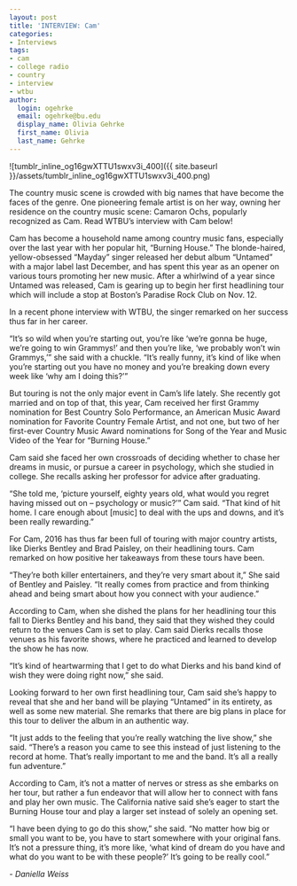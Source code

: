 ```yaml
---
layout: post
title: 'INTERVIEW: Cam'
categories:
- Interviews
tags:
- cam
- college radio
- country
- interview
- wtbu
author:
  login: ogehrke
  email: ogehrke@bu.edu
  display_name: Olivia Gehrke
  first_name: Olivia
  last_name: Gehrke
---
```

![tumblr_inline_og16gwXTTU1swxv3i_400]({{ site.baseurl }}/assets/tumblr_inline_og16gwXTTU1swxv3i_400.png)

The country music scene is crowded with big names that have become the faces of the genre. One pioneering female artist is on her way, owning her residence on the country music scene: Camaron Ochs, popularly recognized as Cam. Read WTBU’s interview with Cam below!

Cam has become a household name among country music fans, especially over the last year with her popular hit, “Burning House.” The blonde-haired, yellow-obsessed “Mayday” singer released her debut album “Untamed” with a major label last December, and has spent this year as an opener on various tours promoting her new music. After a whirlwind of a year since Untamed was released, Cam is gearing up to begin her first headlining tour which will include a stop at Boston’s Paradise Rock Club on Nov. 12.

In a recent phone interview with WTBU, the singer remarked on her success thus far in her career.

“It’s so wild when you’re starting out, you’re like ‘we’re gonna be huge, we’re going to win Grammys!’ and then you’re like, ‘we probably won’t win Grammys,’” she said with a chuckle. “It’s really funny, it’s kind of like when you’re starting out you have no money and you’re breaking down every week like ‘why am I doing this?’”

But touring is not the only major event in Cam’s life lately. She recently got married and on top of that, this year, Cam received her first Grammy nomination for Best Country Solo Performance, an American Music Award nomination for Favorite Country Female Artist, and not one, but two of her first-ever Country Music Award nominations for Song of the Year and Music Video of the Year for “Burning House.”

Cam said she faced her own crossroads of deciding whether to chase her dreams in music, or pursue a career in psychology, which she studied in college. She recalls asking her professor for advice after graduating.

“She told me, ‘picture yourself, eighty years old, what would you regret having missed out on – psychology or music?’” Cam said. “That kind of hit home. I care enough about \[music\] to deal with the ups and downs, and it’s been really rewarding.”

For Cam, 2016 has thus far been full of touring with major country artists, like Dierks Bentley and Brad Paisley, on their headlining tours. Cam remarked on how positive her takeaways from these tours have been.

“They’re both killer entertainers, and they’re very smart about it,” She said of Bentley and Paisley. “It really comes from practice and from thinking ahead and being smart about how you connect with your audience.”

According to Cam, when she dished the plans for her headlining tour this fall to Dierks Bentley and his band, they said that they wished they could return to the venues Cam is set to play. Cam said Dierks recalls those venues as his favorite shows, where he practiced and learned to develop the show he has now.

“It’s kind of heartwarming that I get to do what Dierks and his band kind of wish they were doing right now,” she said.

Looking forward to her own first headlining tour, Cam said she’s happy to reveal that she and her band will be playing “Untamed” in its entirety, as well as some new material. She remarks that there are big plans in place for this tour to deliver the album in an authentic way.

“It just adds to the feeling that you’re really watching the live show,” she said. “There’s a reason you came to see this instead of just listening to the record at home. That’s really important to me and the band. It’s all a really fun adventure.”

According to Cam, it’s not a matter of nerves or stress as she embarks on her tour, but rather a fun endeavor that will allow her to connect with fans and play her own music. The California native said she’s eager to start the Burning House tour and play a larger set instead of solely an opening set.

“I have been dying to go do this show,” she said. “No matter how big or small you want to be, you have to start somewhere with your original fans. It’s not a pressure thing, it’s more like, ‘what kind of dream do you have and what do you want to be with these people?’ It’s going to be really cool.”

_\- Daniella Weiss_